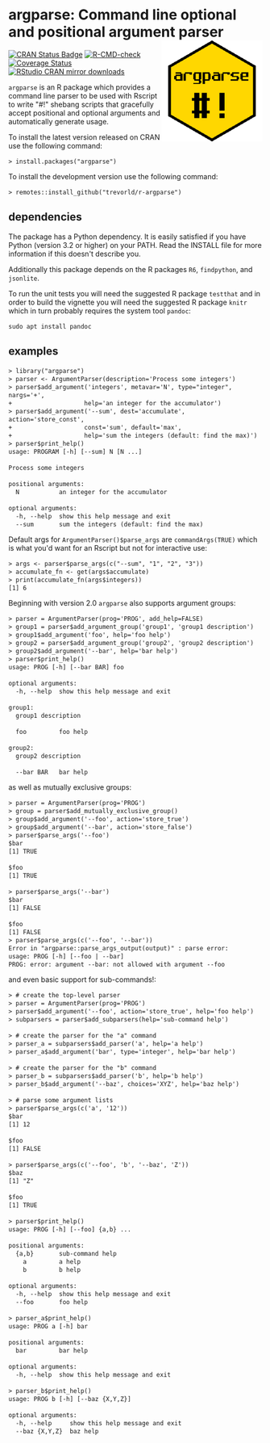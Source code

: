 # argparse: Command line optional and positional argument parser <img src="man/figures/logo.png" align="right" width="200px" alt="argparse hex sticker">

[![CRAN Status Badge](https://www.r-pkg.org/badges/version/argparse)](https://cran.r-project.org/package=argparse)
[![R-CMD-check](https://github.com/trevorld/r-argparse/workflows/R-CMD-check/badge.svg)](https://github.com/trevorld/r-argparse/actions)
[![Coverage Status](https://codecov.io/github/trevorld/r-argparse/branch/master/graph/badge.svg)](https://app.codecov.io/github/trevorld/r-argparse?branch=master)
[![RStudio CRAN mirror downloads](https://cranlogs.r-pkg.org/badges/argparse)](https://cran.r-project.org/package=argparse)

`argparse` is an R package which provides a command line parser to be
used with Rscript to write "#!" shebang scripts that gracefully accept
positional and optional arguments and automatically generate usage.

To install the latest version released on CRAN use the following
command:

    > install.packages("argparse")

To install the development version use the following command:

    > remotes::install_github("trevorld/r-argparse")

## dependencies

The package has a Python dependency. It is easily satisfied if you have
Python (version 3.2 or higher) on your PATH. Read the INSTALL file for
more information if this doesn't describe you.

Additionally this package depends on the R packages `R6`, `findpython`,
and `jsonlite`.

To run the unit tests you will need the suggested R package `testthat`
and in order to build the vignette you will need the suggested R package
`knitr` which in turn probably requires the system tool `pandoc`:

    sudo apt install pandoc

## examples

    > library("argparse")
    > parser <- ArgumentParser(description='Process some integers')
    > parser$add_argument('integers', metavar='N', type="integer", nargs='+',
    +                    help='an integer for the accumulator')
    > parser$add_argument('--sum', dest='accumulate', action='store_const',
    +                    const='sum', default='max',
    +                    help='sum the integers (default: find the max)')
    > parser$print_help()
    usage: PROGRAM [-h] [--sum] N [N ...]

    Process some integers

    positional arguments:
      N           an integer for the accumulator

    optional arguments:
      -h, --help  show this help message and exit
      --sum       sum the integers (default: find the max)

Default args for `ArgumentParser()$parse_args` are `commandArgs(TRUE)`
which is what you'd want for an Rscript but not for interactive use:

    > args <- parser$parse_args(c("--sum", "1", "2", "3")) 
    > accumulate_fn <- get(args$accumulate)
    > print(accumulate_fn(args$integers))
    [1] 6

Beginning with version 2.0 `argparse` also supports argument groups:

    > parser = ArgumentParser(prog='PROG', add_help=FALSE)
    > group1 = parser$add_argument_group('group1', 'group1 description')
    > group1$add_argument('foo', help='foo help')
    > group2 = parser$add_argument_group('group2', 'group2 description')
    > group2$add_argument('--bar', help='bar help')
    > parser$print_help()
    usage: PROG [-h] [--bar BAR] foo

    optional arguments:
      -h, --help  show this help message and exit

    group1:
      group1 description

      foo         foo help

    group2:
      group2 description

      --bar BAR   bar help

as well as mutually exclusive groups:

    > parser = ArgumentParser(prog='PROG')
    > group = parser$add_mutually_exclusive_group()
    > group$add_argument('--foo', action='store_true')
    > group$add_argument('--bar', action='store_false')
    > parser$parse_args('--foo')
    $bar
    [1] TRUE

    $foo
    [1] TRUE

    > parser$parse_args('--bar')
    $bar
    [1] FALSE

    $foo
    [1] FALSE
    > parser$parse_args(c('--foo', '--bar'))
    Error in "argparse::parse_args_output(output)" : parse error:
    usage: PROG [-h] [--foo | --bar]
    PROG: error: argument --bar: not allowed with argument --foo

and even basic support for sub-commands!:

    > # create the top-level parser
    > parser = ArgumentParser(prog='PROG')
    > parser$add_argument('--foo', action='store_true', help='foo help')
    > subparsers = parser$add_subparsers(help='sub-command help')

    > # create the parser for the "a" command
    > parser_a = subparsers$add_parser('a', help='a help')
    > parser_a$add_argument('bar', type='integer', help='bar help')

    > # create the parser for the "b" command
    > parser_b = subparsers$add_parser('b', help='b help')
    > parser_b$add_argument('--baz', choices='XYZ', help='baz help')

    > # parse some argument lists
    > parser$parse_args(c('a', '12'))
    $bar
    [1] 12

    $foo
    [1] FALSE

    > parser$parse_args(c('--foo', 'b', '--baz', 'Z'))
    $baz
    [1] "Z"

    $foo
    [1] TRUE

    > parser$print_help()
    usage: PROG [-h] [--foo] {a,b} ...

    positional arguments:
      {a,b}       sub-command help
        a         a help
        b         b help

    optional arguments:
      -h, --help  show this help message and exit
      --foo       foo help

    > parser_a$print_help()
    usage: PROG a [-h] bar

    positional arguments:
      bar         bar help

    optional arguments:
      -h, --help  show this help message and exit

    > parser_b$print_help()
    usage: PROG b [-h] [--baz {X,Y,Z}]

    optional arguments:
      -h, --help     show this help message and exit
      --baz {X,Y,Z}  baz help
